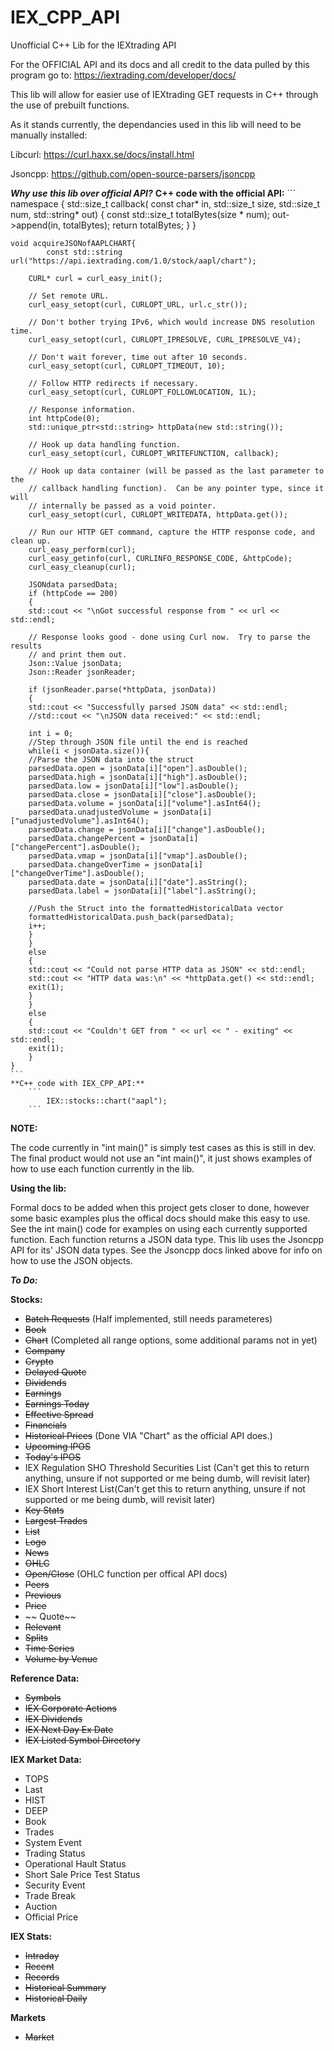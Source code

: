 # IEX_CPP_API
Unofficial C++ Lib for the IEXtrading API 

For the OFFICIAL API and its docs and  all credit to the data pulled by this program go to: https://iextrading.com/developer/docs/

This lib will allow for easier use of IEXtrading GET requests in C++ through the use of prebuilt functions. 

As it stands currently, the dependancies used in this lib will need to be manually installed:

Libcurl: https://curl.haxx.se/docs/install.html

Jsoncpp: https://github.com/open-source-parsers/jsoncpp

**_Why use this lib over official API?_**
    **C++ code with the official API:**
    ```
    namespace
    {
        std::size_t callback(
        const char* in,
        std::size_t size,
        std::size_t num,
        std::string* out)
        {
        const std::size_t totalBytes(size * num);
        out->append(in, totalBytes);
        return totalBytes;
        }
    }

    void acquireJSONofAAPLCHART{
            const std::string url("https://api.iextrading.com/1.0/stock/aapl/chart");
        
        CURL* curl = curl_easy_init();
        
        // Set remote URL.
        curl_easy_setopt(curl, CURLOPT_URL, url.c_str());
        
        // Don't bother trying IPv6, which would increase DNS resolution time.
        curl_easy_setopt(curl, CURLOPT_IPRESOLVE, CURL_IPRESOLVE_V4);
        
        // Don't wait forever, time out after 10 seconds.
        curl_easy_setopt(curl, CURLOPT_TIMEOUT, 10);
        
        // Follow HTTP redirects if necessary.
        curl_easy_setopt(curl, CURLOPT_FOLLOWLOCATION, 1L);
        
        // Response information.
        int httpCode(0);
        std::unique_ptr<std::string> httpData(new std::string());
        
        // Hook up data handling function.
        curl_easy_setopt(curl, CURLOPT_WRITEFUNCTION, callback);
        
        // Hook up data container (will be passed as the last parameter to the
        // callback handling function).  Can be any pointer type, since it will
        // internally be passed as a void pointer.
        curl_easy_setopt(curl, CURLOPT_WRITEDATA, httpData.get());
        
        // Run our HTTP GET command, capture the HTTP response code, and clean up.
        curl_easy_perform(curl);
        curl_easy_getinfo(curl, CURLINFO_RESPONSE_CODE, &httpCode);
        curl_easy_cleanup(curl);
        
        JSONdata parsedData;
        if (httpCode == 200)
        {
        std::cout << "\nGot successful response from " << url << std::endl;
        
        // Response looks good - done using Curl now.  Try to parse the results
        // and print them out.
        Json::Value jsonData;
        Json::Reader jsonReader;
        
        if (jsonReader.parse(*httpData, jsonData))
        {
        std::cout << "Successfully parsed JSON data" << std::endl;
        //std::cout << "\nJSON data received:" << std::endl;
        
        int i = 0;
        //Step through JSON file until the end is reached
        while(i < jsonData.size()){
        //Parse the JSON data into the struct
        parsedData.open = jsonData[i]["open"].asDouble();
        parsedData.high = jsonData[i]["high"].asDouble();
        parsedData.low = jsonData[i]["low"].asDouble();
        parsedData.close = jsonData[i]["close"].asDouble();
        parsedData.volume = jsonData[i]["volume"].asInt64();
        parsedData.unadjustedVolume = jsonData[i]["unadjustedVolume"].asInt64();
        parsedData.change = jsonData[i]["change"].asDouble();
        parsedData.changePercent = jsonData[i]["changePercent"].asDouble();
        parsedData.vmap = jsonData[i]["vmap"].asDouble();
        parsedData.changeOverTime = jsonData[i]["changeOverTime"].asDouble();
        parsedData.date = jsonData[i]["date"].asString();
        parsedData.label = jsonData[i]["label"].asString();
        
        //Push the Struct into the formattedHistoricalData vector
        formattedHistoricalData.push_back(parsedData);
        i++;
        }
        }
        else
        {
        std::cout << "Could not parse HTTP data as JSON" << std::endl;
        std::cout << "HTTP data was:\n" << *httpData.get() << std::endl;
        exit(1);
        }
        }
        else
        {
        std::cout << "Couldn't GET from " << url << " - exiting" << std::endl;
        exit(1);
        }
    }
    ```
    **C++ code with IEX_CPP_API:**
        ```
            IEX::stocks::chart("aapl");
        ```

**NOTE:**

The code currently in "int main()" is simply test cases as this is still in dev. The final product would not use an "int main()", it just shows examples of how to use each function currently in the lib. 

**Using the lib:**

Formal docs to be added when this project gets closer to done, however some basic examples plus the offical docs should make this easy to use. See the int main() code for examples on using each currently supported function. Each function returns a JSON data type. This lib uses the Jsoncpp API for its' JSON data types. See the Jsoncpp docs linked above for info on how to use the JSON objects. 



**_To Do:_**

**Stocks:**
 - ~~Batch Requests~~ (Half implemented, still needs parameteres)
 - ~~Book~~
 - ~~Chart~~ (Completed all range options, some additional params not in yet)
 - ~~Company~~
 - ~~Crypto~~
 - ~~Delayed Quote~~
 - ~~Dividends~~
 - ~~Earnings~~
 - ~~Earnings Today~~
 - ~~Effective Spread~~
 - ~~Financials~~
 - ~~Historical Prices~~ (Done VIA "Chart" as the official API does.)
 - ~~Upcoming IPOS~~
 - ~~Today's IPOS~~
 - IEX Regulation SHO Threshold Securities List (Can't get this to return anything, unsure if not supported or me being dumb, will revisit later)
 - IEX Short Interest List(Can't get this to return anything, unsure if not supported or me being dumb, will revisit later)
 - ~~Key Stats~~
 - ~~Largest Trades~~
 - ~~List~~
 - ~~Logo~~
 - ~~News~~
 - ~~OHLC~~
 - ~~Open/Close~~ (OHLC function per offical API docs)
 - ~~Peers~~
 - ~~Previous~~
 - ~~Price~~
 - ~~ Quote~~
 - ~~Relevant~~
 - ~~Splits~~
 - ~~Time Series~~
 - ~~Volume by Venue~~

**Reference Data:**
 - ~~Symbols~~
 - ~~IEX Corporate Actions~~
 - ~~IEX Dividends~~
 - ~~IEX Next Day Ex Date~~
 - ~~IEX Listed Symbol Directory~~

**IEX Market Data:**
 - TOPS
 - Last
 - HIST
 - DEEP
 - Book
 - Trades
 - System Event
 - Trading Status
 - Operational Hault Status
 - Short Sale Price Test Status
 - Security Event
 - Trade Break
 - Auction 
 - Official Price
  
**IEX Stats:**
 - ~~Intraday~~
 - ~~Recent~~
 - ~~Records~~
 - ~~Historical Summary~~
 - ~~Historical Daily~~
  
**Markets**
 - ~~Market~~

